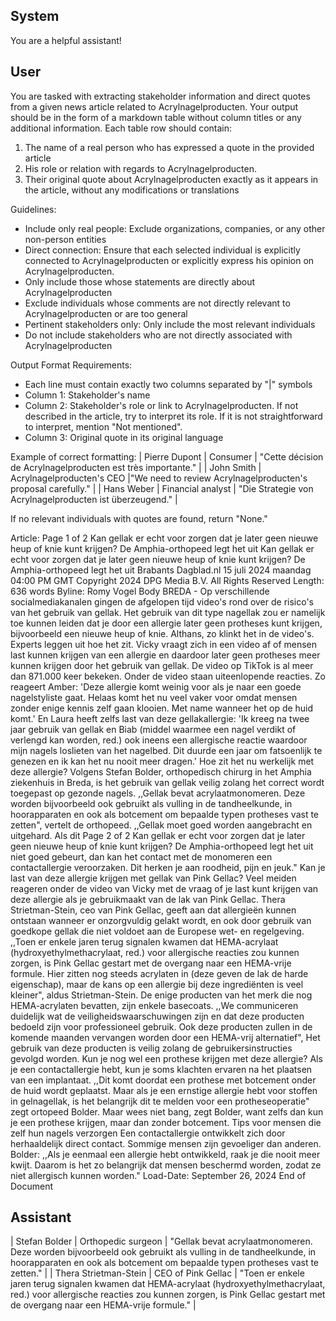 ## System

You are a helpful assistant!

## User


You are tasked with extracting stakeholder information and direct quotes from a given news article related to Acrylnagelproducten. Your output should be in the form of a markdown table without column titles or any additional information. Each table row should contain:
1. The name of a real person who has expressed a quote in the provided article
2. His role or relation with regards to Acrylnagelproducten.
3. Their original quote about Acrylnagelproducten exactly as it appears in the article, without any modifications or translations

Guidelines:
- Include only real people: Exclude organizations, companies, or any other non-person entities
- Direct connection: Ensure that each selected individual is explicitly connected to Acrylnagelproducten or explicitly express his opinion on Acrylnagelproducten.
- Only include those whose statements are directly about Acrylnagelproducten
- Exclude individuals whose comments are not directly relevant to Acrylnagelproducten or are too general
- Pertinent stakeholders only: Only include the most relevant individuals
- Do not include stakeholders who are not directly associated with Acrylnagelproducten

Output Format Requirements:
- Each line must contain exactly two columns separated by "|" symbols
- Column 1: Stakeholder's name
- Column 2: Stakeholder's role or link to Acrylnagelproducten. If not described in the article, try to interpret its role. If it is not straightforward to interpret, mention "Not mentioned".
- Column 3: Original quote in its original language

Example of correct formatting:
| Pierre Dupont | Consumer | "Cette décision de Acrylnagelproducten est très importante." |
| John Smith | Acrylnagelproducten's CEO |"We need to review Acrylnagelproducten's proposal carefully." |
| Hans Weber | Financial analyst | "Die Strategie von Acrylnagelproducten ist überzeugend." |

If no relevant individuals with quotes are found, return "None."

Article:
Page 1 of 2
Kan gellak er echt voor zorgen dat je later geen nieuwe heup of knie kunt krijgen? De Amphia-orthopeed legt 
het uit
Kan gellak er echt voor zorgen dat je later geen nieuwe heup of knie kunt 
krijgen? De Amphia-orthopeed legt het uit
Brabants Dagblad.nl
15 juli 2024 maandag 04:00 PM GMT
Copyright 2024 DPG Media B.V. All Rights Reserved
Length: 636 words
Byline: Romy Vogel
Body
BREDA - Op verschillende socialmediakanalen gingen de afgelopen tijd video's rond over de risico's van het 
gebruik van gellak. Het gebruik van dit type nagellak zou er namelijk toe kunnen leiden dat je door een allergie 
later geen protheses kunt krijgen, bijvoorbeeld een nieuwe heup of knie. Althans, zo klinkt het in de video's. Experts 
leggen uit hoe het zit.
Vicky vraagt zich in een video af of mensen last kunnen krijgen van een allergie en daardoor later geen protheses 
meer kunnen krijgen door het gebruik van gellak. De video op TikTok is al meer dan 871.000 keer bekeken. Onder 
de video staan uiteenlopende reacties.
Zo reageert Amber: 'Deze allergie komt weinig voor als je naar een goede nagelstyliste gaat. Helaas komt het nu 
veel vaker voor omdat mensen zonder enige kennis zelf gaan klooien. Met name wanneer het op de huid komt.' En 
Laura heeft zelfs last van deze gellakallergie: 'Ik kreeg na twee jaar gebruik van gellak en Biab (middel waarmee 
een nagel verdikt of verlengd kan worden, red.) ook ineens een allergische reactie waardoor mijn nagels loslieten 
van het nagelbed. Dit duurde een jaar om fatsoenlijk te genezen en ik kan het nu nooit meer dragen.'
Hoe zit het nu werkelijk met deze allergie?
Volgens Stefan Bolder, orthopedisch chirurg in het Amphia ziekenhuis in Breda, is het gebruik van gellak veilig 
zolang het correct wordt toegepast op gezonde nagels. ,,Gellak bevat acrylaatmonomeren. Deze worden 
bijvoorbeeld ook gebruikt als vulling in de tandheelkunde, in hoorapparaten en ook als botcement om bepaalde 
typen protheses vast te zetten", vertelt de orthopeed. ,,Gellak moet goed worden aangebracht en uitgehard. Als dit 
Page 2 of 2
Kan gellak er echt voor zorgen dat je later geen nieuwe heup of knie kunt krijgen? De Amphia-orthopeed legt 
het uit
niet goed gebeurt, dan kan het contact met de monomeren een contactallergie veroorzaken. Dit herken je aan 
roodheid, pijn en jeuk."
Kan je last van deze allergie krijgen met gellak van Pink Gellac?
Veel meiden reageren onder de video van Vicky met de vraag of je last kunt krijgen van deze allergie als je 
gebruikmaakt van de lak van Pink Gellac. Thera Strietman-Stein, ceo van Pink Gellac, geeft aan dat allergieën 
kunnen ontstaan wanneer er onzorgvuldig gelakt wordt, en ook door gebruik van goedkope gellak die niet voldoet 
aan de Europese wet- en regelgeving. ,,Toen er enkele jaren terug signalen kwamen dat HEMA-acrylaat 
(hydroxyethylmethacrylaat, red.) voor allergische reacties zou kunnen zorgen, is Pink Gellac gestart met de 
overgang naar een HEMA-vrije formule. Hier zitten nog steeds acrylaten in (deze geven de lak de harde 
eigenschap), maar de kans op een allergie bij deze ingrediënten is veel kleiner", aldus Strietman-Stein.
De enige producten van het merk die nog HEMA-acrylaten bevatten, zijn enkele basecoats. ,,We communiceren 
duidelijk wat de veiligheidswaarschuwingen zijn en dat deze producten bedoeld zijn voor professioneel gebruik. 
Ook deze producten zullen in de komende maanden vervangen worden door een HEMA-vrij alternatief", Het 
gebruik van deze producten is veilig zolang de gebruikersinstructies gevolgd worden.
Kun je nog wel een prothese krijgen met deze allergie?
Als je een contactallergie hebt, kun je soms klachten ervaren na het plaatsen van een implantaat. ,,Dit komt doordat 
een prothese met botcement onder de huid wordt geplaatst. Maar als je een ernstige allergie hebt voor stoffen in 
gelnagellak, is het belangrijk dit te melden voor een protheseoperatie" zegt ortopeed Bolder. Maar wees niet bang, 
zegt Bolder, want zelfs dan kun je een prothese krijgen, maar dan zonder botcement.
Tips voor mensen die zelf hun nagels verzorgen
Een contactallergie ontwikkelt zich door herhaaldelijk direct contact. Sommige mensen zijn gevoeliger dan anderen. 
Bolder: ,,Als je eenmaal een allergie hebt ontwikkeld, raak je die nooit meer kwijt. Daarom is het zo belangrijk dat 
mensen beschermd worden, zodat ze niet allergisch kunnen worden."
Load-Date: September 26, 2024
End of Document
        

## Assistant

| Stefan Bolder | Orthopedic surgeon | "Gellak bevat acrylaatmonomeren. Deze worden bijvoorbeeld ook gebruikt als vulling in de tandheelkunde, in hoorapparaten en ook als botcement om bepaalde typen protheses vast te zetten." |
| Thera Strietman-Stein | CEO of Pink Gellac | "Toen er enkele jaren terug signalen kwamen dat HEMA-acrylaat (hydroxyethylmethacrylaat, red.) voor allergische reacties zou kunnen zorgen, is Pink Gellac gestart met de overgang naar een HEMA-vrije formule." |

